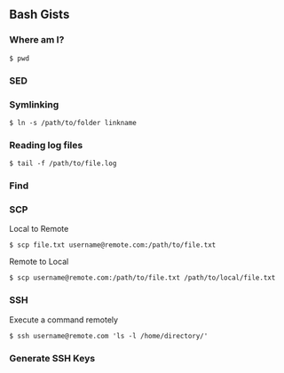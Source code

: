 ## Bash Gists

### Where am I?

    $ pwd

### SED

### Symlinking

    $ ln -s /path/to/folder linkname

### Reading log files

    $ tail -f /path/to/file.log

### Find

### SCP

Local to Remote

    $ scp file.txt username@remote.com:/path/to/file.txt

Remote to Local

    $ scp username@remote.com:/path/to/file.txt /path/to/local/file.txt

### SSH

Execute a command remotely

    $ ssh username@remote.com 'ls -l /home/directory/'

### Generate SSH Keys
